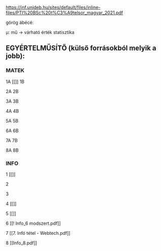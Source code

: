 
https://inf.unideb.hu/sites/default/files/inline-files/PTI%20BSc%20t%C3%A9telsor_magyar_2021.pdf


görög ábécé:

μ: mű -> várható érték statisztika



## EGYÉRTELMŰSÍTŐ (külső forrásokból melyik a jobb):
### MATEK
1A [[]]
1B

2A
2B

3A
3B

4A
4B

5A
5B

6A
6B

7A
7B

8A
8B

### INFO
1 [[]]

2

3

4 [[]]

5 [[]]

6 [[! Info_6 modszert.pdf]]

7 [[7. Infó tétel - Webtech.pdf]]

8 [[Info_8.pdf]]

